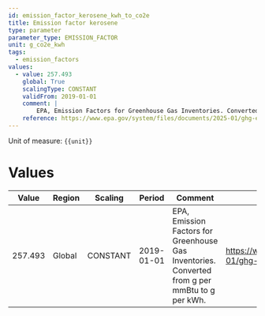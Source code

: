 ```yaml
---
id: emission_factor_kerosene_kwh_to_co2e
title: Emission factor kerosene
type: parameter
parameter_type: EMISSION_FACTOR
unit: g_co2e_kwh
tags:
  - emission_factors
values:
  - value: 257.493
    global: True
    scalingType: CONSTANT
    validFrom: 2019-01-01
    comment: |
        EPA, Emission Factors for Greenhouse Gas Inventories. Converted from g per mmBtu to g per kWh.
    reference: https://www.epa.gov/system/files/documents/2025-01/ghg-emission-factors-hub-2025.pdf
---
```



Unit of measure: `{{unit}}`


# Values


| Value | Region | Scaling | Period | Comment | Reference |
|-------|--------|---------|--------|---------|-----------|
| 257.493 | Global | CONSTANT | 2019-01-01 | EPA, Emission Factors for Greenhouse Gas Inventories. Converted from g per mmBtu to g per kWh. | https://www.epa.gov/system/files/documents/2025-01/ghg-emission-factors-hub-2025.pdf |


